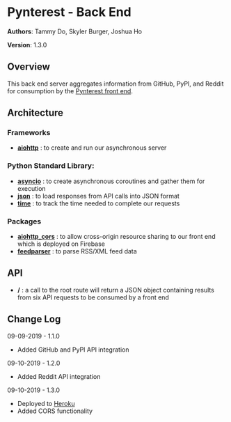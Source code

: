 # Pynterest - Back End

**Authors**: Tammy Do, Skyler Burger, Joshua Ho

**Version**: 1.3.0

## Overview
This back end server aggregates information from GitHub, PyPI, and Reddit for consumption by the [Pynterest front end](https://pynterest-58401.firebaseapp.com/).

## Architecture
### Frameworks
- [**aiohttp**](https://pypi.org/project/aiohttp/) : to create and run our asynchronous server

### Python Standard Library:
- [**asyncio**](https://docs.python.org/3/library/asyncio.html) : to create asynchronous coroutines and gather them for execution
- [**json**](https://docs.python.org/3/library/json.html) : to load responses from API calls into JSON format
- [**time**](https://docs.python.org/3/library/time.html) : to track the time needed to complete our requests

### Packages
- [**aiohttp_cors**](https://pypi.org/project/aiohttp_cors/) : to allow cross-origin resource sharing to our front end which is deployed on Firebase
- [**feedparser**](https://pypi.org/project/feedparser/) : to parse RSS/XML feed data

## API
- **/** : a call to the root route will return a JSON object containing results from six API requests to be consumed by a front end

## Change Log
09-09-2019 - 1.1.0
- Added GitHub and PyPI API integration

09-10-2019 - 1.2.0
- Added Reddit API integration

09-10-2019 - 1.3.0
- Deployed to [Heroku](https://pyn-terest.herokuapp.com/)
- Added CORS functionality